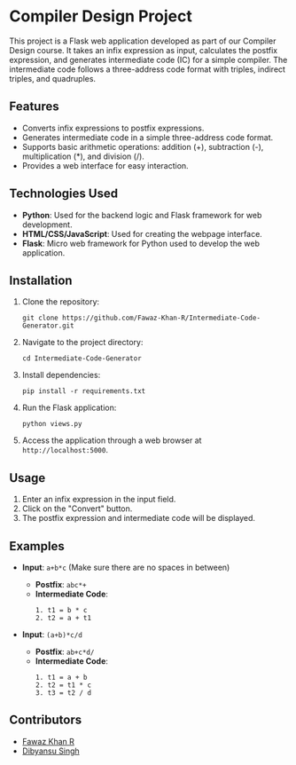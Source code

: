 # Compiler Design Project

This project is a Flask web application developed as part of our Compiler Design course. It takes an infix expression as input, calculates the postfix expression, and generates intermediate code (IC) for a simple compiler. The intermediate code follows a three-address code format with triples, indirect triples, and quadruples. 

## Features

- Converts infix expressions to postfix expressions.
- Generates intermediate code in a simple three-address code format.
- Supports basic arithmetic operations: addition (+), subtraction (-), multiplication (*), and division (/).
- Provides a web interface for easy interaction.

## Technologies Used

- **Python**: Used for the backend logic and Flask framework for web development.
- **HTML/CSS/JavaScript**: Used for creating the webpage interface.
- **Flask**: Micro web framework for Python used to develop the web application.

## Installation

1. Clone the repository:

    ```
    git clone https://github.com/Fawaz-Khan-R/Intermediate-Code-Generator.git
    ```

2. Navigate to the project directory:

    ```
    cd Intermediate-Code-Generator
    ```

3. Install dependencies:

    ```
    pip install -r requirements.txt
    ```

4. Run the Flask application:

    ```
    python views.py
    ```

5. Access the application through a web browser at `http://localhost:5000`.

## Usage

1. Enter an infix expression in the input field.
2. Click on the "Convert" button.
3. The postfix expression and intermediate code will be displayed.

## Examples

- **Input**: `a+b*c` (Make sure there are no spaces in between)
  - **Postfix**: `abc*+`
  - **Intermediate Code**:
    ```
    1. t1 = b * c
    2. t2 = a + t1
    ```

- **Input**: `(a+b)*c/d`
  - **Postfix**: `ab+c*d/`
  - **Intermediate Code**:
    ```
    1. t1 = a + b
    2. t2 = t1 * c
    3. t3 = t2 / d
    ```

## Contributors

- [Fawaz Khan R](https://github.com/Fawaz-Khan-R)
- [Dibyansu Singh](https://github.com/dibyansu06)

